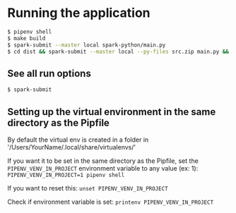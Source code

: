 # Running the application

```bash
$ pipenv shell
$ make build
$ spark-submit --master local spark-python/main.py
$ cd dist && spark-submit --master local --py-files src.zip main.py && cd
```

## See all run options

```bash
$ spark-submit
````

## Setting up the virtual environment in the same directory as the Pipfile

By default the virtual env is created in a folder in '/Users/YourName/.local/share/virtualenvs/'

If you want it to be set in the same directory as the Pipfile, set the `PIPENV_VENV_IN_PROJECT` environment variable to any value (ex: 1):
`PIPENV_VENV_IN_PROJECT=1 pipenv shell`

If you want to reset this:
`unset PIPENV_VENV_IN_PROJECT`

Check if environment variable is set:
`printenv PIPENV_VENV_IN_PROJECT`
